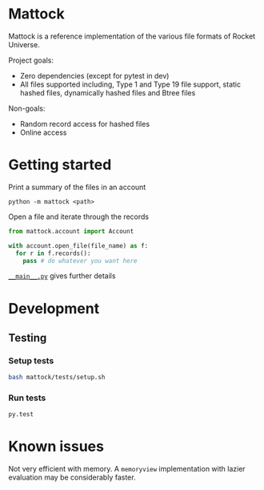 # Mattock

Mattock is a reference implementation of the various file formats of Rocket Universe.

Project goals:
- Zero dependencies (except for pytest in dev)
- All files supported including, Type 1 and Type 19 file support, static hashed files, dynamically hashed files and Btree files

Non-goals:
- Random record access for hashed files
- Online access

# Getting started

Print a summary of the files in an account

```
python -m mattock <path>
```

Open a file and iterate through the records

```python
from mattock.account import Account

with account.open_file(file_name) as f:
  for r in f.records():
    pass # do whatever you want here
```

[`__main__.py`](mattock/__main__.py) gives further details

# Development

## Testing

### Setup tests

```bash
bash mattock/tests/setup.sh
```

### Run tests

```bash
py.test
```

# Known issues

Not very efficient with memory. A `memoryview` implementation with lazier evaluation may be considerably faster.

